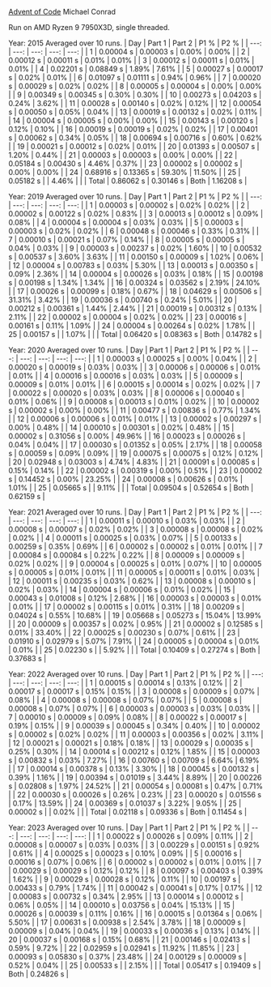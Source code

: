 [Advent of Code](https://adventofcode.com/)
Michael Conrad

Run on AMD Ryzen 9 7950X3D, single threaded.

Year: 2015  Averaged over 10 runs.
| Day | Part 1 | Part 2 | P1 % | P2 % |
| ---: | ---: | ---: | ---: | ---: |
| 1 | 0.00004 s | 0.00003 s | 0.00% | 0.00% |
| 2 | 0.00012 s | 0.00011 s | 0.01% | 0.01% |
| 3 | 0.00012 s | 0.00011 s | 0.01% | 0.01% |
| 4 | 0.02201 s | 0.08849 s | 1.89% | 7.61% |
| 5 | 0.00027 s | 0.00017 s | 0.02% | 0.01% |
| 6 | 0.01097 s | 0.01111 s | 0.94% | 0.96% |
| 7 | 0.00020 s | 0.00029 s | 0.02% | 0.02% |
| 8 | 0.00005 s | 0.00004 s | 0.00% | 0.00% |
| 9 | 0.00349 s | 0.00345 s | 0.30% | 0.30% |
| 10 | 0.00273 s | 0.04203 s | 0.24% | 3.62% |
| 11 | 0.00028 s | 0.00140 s | 0.02% | 0.12% |
| 12 | 0.00054 s | 0.00050 s | 0.05% | 0.04% |
| 13 | 0.00019 s | 0.00132 s | 0.02% | 0.11% |
| 14 | 0.00004 s | 0.00005 s | 0.00% | 0.00% |
| 15 | 0.00143 s | 0.00120 s | 0.12% | 0.10% |
| 16 | 0.00019 s | 0.00019 s | 0.02% | 0.02% |
| 17 | 0.00401 s | 0.00062 s | 0.34% | 0.05% |
| 18 | 0.00694 s | 0.00716 s | 0.60% | 0.62% |
| 19 | 0.00021 s | 0.00012 s | 0.02% | 0.01% |
| 20 | 0.01393 s | 0.00507 s | 1.20% | 0.44% |
| 21 | 0.00003 s | 0.00003 s | 0.00% | 0.00% |
| 22 | 0.05184 s | 0.00430 s | 4.46% | 0.37% |
| 23 | 0.00002 s | 0.00002 s | 0.00% | 0.00% |
| 24 | 0.68916 s | 0.13365 s | 59.30% | 11.50% |
| 25 | 0.05182 s |  | 4.46% |  |
| Total | 0.86062 s | 0.30146 s | Both | 1.16208 s |

Year: 2019  Averaged over 10 runs.
| Day | Part 1 | Part 2 | P1 % | P2 % |
| ---: | ---: | ---: | ---: | ---: |
| 1 | 0.00003 s | 0.00002 s | 0.02% | 0.02% |
| 2 | 0.00002 s | 0.00122 s | 0.02% | 0.83% |
| 3 | 0.00013 s | 0.00012 s | 0.09% | 0.08% |
| 4 | 0.00004 s | 0.00004 s | 0.03% | 0.03% |
| 5 | 0.00003 s | 0.00003 s | 0.02% | 0.02% |
| 6 | 0.00048 s | 0.00046 s | 0.33% | 0.31% |
| 7 | 0.00010 s | 0.00021 s | 0.07% | 0.14% |
| 8 | 0.00005 s | 0.00005 s | 0.04% | 0.03% |
| 9 | 0.00003 s | 0.00237 s | 0.02% | 1.60% |
| 10 | 0.00532 s | 0.00537 s | 3.60% | 3.63% |
| 11 | 0.00150 s | 0.00009 s | 1.02% | 0.06% |
| 12 | 0.00004 s | 0.00783 s | 0.03% | 5.30% |
| 13 | 0.00013 s | 0.00350 s | 0.09% | 2.36% |
| 14 | 0.00004 s | 0.00026 s | 0.03% | 0.18% |
| 15 | 0.00198 s | 0.00198 s | 1.34% | 1.34% |
| 16 | 0.00324 s | 0.03562 s | 2.19% | 24.10% |
| 17 | 0.00026 s | 0.00099 s | 0.18% | 0.67% |
| 18 | 0.04629 s | 0.00506 s | 31.31% | 3.42% |
| 19 | 0.00036 s | 0.00740 s | 0.24% | 5.01% |
| 20 | 0.00212 s | 0.00361 s | 1.44% | 2.44% |
| 21 | 0.00019 s | 0.00312 s | 0.13% | 2.11% |
| 22 | 0.00002 s | 0.00004 s | 0.02% | 0.02% |
| 23 | 0.00016 s | 0.00161 s | 0.11% | 1.09% |
| 24 | 0.00004 s | 0.00264 s | 0.02% | 1.78% |
| 25 | 0.00157 s |  | 1.07% |  |
| Total | 0.06420 s | 0.08363 s | Both | 0.14782 s |

Year: 2020  Averaged over 10 runs.
| Day | Part 1 | Part 2 | P1 % | P2 % |
| ---: | ---: | ---: | ---: | ---: |
| 1 | 0.00003 s | 0.00025 s | 0.00% | 0.04% |
| 2 | 0.00020 s | 0.00019 s | 0.03% | 0.03% |
| 3 | 0.00006 s | 0.00006 s | 0.01% | 0.01% |
| 4 | 0.00016 s | 0.00016 s | 0.03% | 0.03% |
| 5 | 0.00009 s | 0.00009 s | 0.01% | 0.01% |
| 6 | 0.00015 s | 0.00014 s | 0.02% | 0.02% |
| 7 | 0.00022 s | 0.00020 s | 0.03% | 0.03% |
| 8 | 0.00006 s | 0.00040 s | 0.01% | 0.06% |
| 9 | 0.00008 s | 0.00013 s | 0.01% | 0.02% |
| 10 | 0.00002 s | 0.00002 s | 0.00% | 0.00% |
| 11 | 0.00477 s | 0.00836 s | 0.77% | 1.34% |
| 12 | 0.00006 s | 0.00006 s | 0.01% | 0.01% |
| 13 | 0.00002 s | 0.00297 s | 0.00% | 0.48% |
| 14 | 0.00010 s | 0.00301 s | 0.02% | 0.48% |
| 15 | 0.00002 s | 0.31056 s | 0.00% | 49.96% |
| 16 | 0.00023 s | 0.00026 s | 0.04% | 0.04% |
| 17 | 0.00030 s | 0.01352 s | 0.05% | 2.17% |
| 18 | 0.00058 s | 0.00059 s | 0.09% | 0.09% |
| 19 | 0.00075 s | 0.00075 s | 0.12% | 0.12% |
| 20 | 0.02948 s | 0.03003 s | 4.74% | 4.83% |
| 21 | 0.00091 s | 0.00085 s | 0.15% | 0.14% |
| 22 | 0.00002 s | 0.00319 s | 0.00% | 0.51% |
| 23 | 0.00002 s | 0.14452 s | 0.00% | 23.25% |
| 24 | 0.00008 s | 0.00626 s | 0.01% | 1.01% |
| 25 | 0.05665 s |  | 9.11% |  |
| Total | 0.09504 s | 0.52654 s | Both | 0.62159 s |

Year: 2021  Averaged over 10 runs.
| Day | Part 1 | Part 2 | P1 % | P2 % |
| ---: | ---: | ---: | ---: | ---: |
| 1 | 0.00011 s | 0.00010 s | 0.03% | 0.03% |
| 2 | 0.00008 s | 0.00007 s | 0.02% | 0.02% |
| 3 | 0.00008 s | 0.00008 s | 0.02% | 0.02% |
| 4 | 0.00011 s | 0.00025 s | 0.03% | 0.07% |
| 5 | 0.00133 s | 0.00259 s | 0.35% | 0.69% |
| 6 | 0.00002 s | 0.00002 s | 0.01% | 0.01% |
| 7 | 0.00084 s | 0.00084 s | 0.22% | 0.22% |
| 8 | 0.00009 s | 0.00009 s | 0.02% | 0.02% |
| 9 | 0.00004 s | 0.00025 s | 0.01% | 0.07% |
| 10 | 0.00005 s | 0.00005 s | 0.01% | 0.01% |
| 11 | 0.00005 s | 0.00011 s | 0.01% | 0.03% |
| 12 | 0.00011 s | 0.00235 s | 0.03% | 0.62% |
| 13 | 0.00008 s | 0.00010 s | 0.02% | 0.03% |
| 14 | 0.00004 s | 0.00006 s | 0.01% | 0.02% |
| 15 | 0.00043 s | 0.01008 s | 0.12% | 2.68% |
| 16 | 0.00003 s | 0.00003 s | 0.01% | 0.01% |
| 17 | 0.00002 s | 0.00115 s | 0.01% | 0.31% |
| 18 | 0.00209 s | 0.04024 s | 0.55% | 10.68% |
| 19 | 0.05668 s | 0.05273 s | 15.04% | 13.99% |
| 20 | 0.00009 s | 0.00357 s | 0.02% | 0.95% |
| 21 | 0.00002 s | 0.12585 s | 0.01% | 33.40% |
| 22 | 0.00025 s | 0.00230 s | 0.07% | 0.61% |
| 23 | 0.01910 s | 0.02979 s | 5.07% | 7.91% |
| 24 | 0.00005 s | 0.00004 s | 0.01% | 0.01% |
| 25 | 0.02230 s |  | 5.92% |  |
| Total | 0.10409 s | 0.27274 s | Both | 0.37683 s |

Year: 2022  Averaged over 10 runs.
| Day | Part 1 | Part 2 | P1 % | P2 % |
| ---: | ---: | ---: | ---: | ---: |
| 1 | 0.00015 s | 0.00014 s | 0.13% | 0.12% |
| 2 | 0.00017 s | 0.00017 s | 0.15% | 0.15% |
| 3 | 0.00008 s | 0.00009 s | 0.07% | 0.08% |
| 4 | 0.00008 s | 0.00008 s | 0.07% | 0.07% |
| 5 | 0.00008 s | 0.00008 s | 0.07% | 0.07% |
| 6 | 0.00003 s | 0.00003 s | 0.03% | 0.03% |
| 7 | 0.00010 s | 0.00009 s | 0.09% | 0.08% |
| 8 | 0.00022 s | 0.00017 s | 0.19% | 0.15% |
| 9 | 0.00039 s | 0.00045 s | 0.34% | 0.40% |
| 10 | 0.00002 s | 0.00002 s | 0.02% | 0.02% |
| 11 | 0.00003 s | 0.00356 s | 0.02% | 3.11% |
| 12 | 0.00021 s | 0.00021 s | 0.18% | 0.18% |
| 13 | 0.00029 s | 0.00035 s | 0.25% | 0.30% |
| 14 | 0.00014 s | 0.00212 s | 0.12% | 1.85% |
| 15 | 0.00003 s | 0.00832 s | 0.03% | 7.27% |
| 16 | 0.00760 s | 0.00709 s | 6.64% | 6.19% |
| 17 | 0.00014 s | 0.00378 s | 0.13% | 3.30% |
| 18 | 0.00045 s | 0.00132 s | 0.39% | 1.16% |
| 19 | 0.00394 s | 0.01019 s | 3.44% | 8.89% |
| 20 | 0.00226 s | 0.02808 s | 1.97% | 24.52% |
| 21 | 0.00054 s | 0.00081 s | 0.47% | 0.71% |
| 22 | 0.00030 s | 0.00026 s | 0.26% | 0.23% |
| 23 | 0.00020 s | 0.01556 s | 0.17% | 13.59% |
| 24 | 0.00369 s | 0.01037 s | 3.22% | 9.05% |
| 25 | 0.00002 s |  | 0.02% |  |
| Total | 0.02118 s | 0.09336 s | Both | 0.11454 s |

Year: 2023  Averaged over 10 runs.
| Day | Part 1 | Part 2 | P1 % | P2 % |
| ---: | ---: | ---: | ---: | ---: |
| 1 | 0.00022 s | 0.00026 s | 0.09% | 0.11% |
| 2 | 0.00008 s | 0.00007 s | 0.03% | 0.03% |
| 3 | 0.00229 s | 0.00151 s | 0.92% | 0.61% |
| 4 | 0.00025 s | 0.00023 s | 0.10% | 0.09% |
| 5 | 0.00016 s | 0.00016 s | 0.07% | 0.06% |
| 6 | 0.00002 s | 0.00002 s | 0.01% | 0.01% |
| 7 | 0.00029 s | 0.00029 s | 0.12% | 0.12% |
| 8 | 0.00097 s | 0.00403 s | 0.39% | 1.62% |
| 9 | 0.00029 s | 0.00028 s | 0.12% | 0.11% |
| 10 | 0.00197 s | 0.00433 s | 0.79% | 1.74% |
| 11 | 0.00042 s | 0.00041 s | 0.17% | 0.17% |
| 12 | 0.00083 s | 0.00732 s | 0.34% | 2.95% |
| 13 | 0.00014 s | 0.00012 s | 0.06% | 0.05% |
| 14 | 0.00010 s | 0.03756 s | 0.04% | 15.13% |
| 15 | 0.00026 s | 0.00039 s | 0.11% | 0.16% |
| 16 | 0.00015 s | 0.01364 s | 0.06% | 5.50% |
| 17 | 0.00631 s | 0.00938 s | 2.54% | 3.78% |
| 18 | 0.00009 s | 0.00009 s | 0.04% | 0.04% |
| 19 | 0.00033 s | 0.00036 s | 0.13% | 0.14% |
| 20 | 0.00037 s | 0.00168 s | 0.15% | 0.68% |
| 21 | 0.00146 s | 0.02413 s | 0.59% | 9.72% |
| 22 | 0.02959 s | 0.02941 s | 11.92% | 11.85% |
| 23 | 0.00093 s | 0.05830 s | 0.37% | 23.48% |
| 24 | 0.00129 s | 0.00009 s | 0.52% | 0.04% |
| 25 | 0.00533 s |  | 2.15% |  |
| Total | 0.05417 s | 0.19409 s | Both | 0.24826 s |

